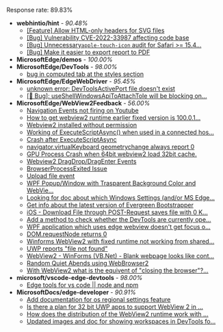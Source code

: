 Response rate: 89.83%

* **webhintio/hint** - _90.48%_
  * [[Feature] Allow HTML-only headers for SVG files](https://github.com/webhintio/hint/issues/5281)
  * [[Bug] Vulnerability CVE-2022-33987 affecting code base](https://github.com/webhintio/hint/issues/5260)
  * [[Bug] Unnecessary`apple-touch-icon` audit for Safari >= 15.4...](https://github.com/webhintio/hint/issues/5256)
  * [[Bug] Make it easier to export report to PDF](https://github.com/webhintio/hint/issues/5217)
* **MicrosoftEdge/demos** - _100.00%_
* **MicrosoftEdge/DevTools** - _98.00%_
  * [bug in computed tab at the styles section](https://github.com/MicrosoftEdge/DevTools/issues/88)
* **MicrosoftEdge/EdgeWebDriver** - _95.45%_
  * [unknown error: DevToolsActivePort file doesn't exist](https://github.com/MicrosoftEdge/EdgeWebDriver/issues/44)
  * [[🐛 Bug]: useShellWindowsApiToAttachToIe will be blocking on...](https://github.com/MicrosoftEdge/EdgeWebDriver/issues/34)
* **MicrosoftEdge/WebView2Feedback** - _56.00%_
  * [Navigation Events not firing on Youtube](https://github.com/MicrosoftEdge/WebView2Feedback/issues/2675)
  * [How to get webview2 runtime earlier fixed version is 100.0.1...](https://github.com/MicrosoftEdge/WebView2Feedback/issues/2673)
  * [Webview2 installed without permission](https://github.com/MicrosoftEdge/WebView2Feedback/issues/2670)
  * [Working of ExecuteScriptAsync() when used in a connected hos...](https://github.com/MicrosoftEdge/WebView2Feedback/issues/2669)
  * [Crash after ExecuteScriptAsync](https://github.com/MicrosoftEdge/WebView2Feedback/issues/2668)
  * [navigator.virtualKeyboard geometrychange always report 0](https://github.com/MicrosoftEdge/WebView2Feedback/issues/2663)
  * [GPU Process Crash when 64bit webview2 load 32bit cache.](https://github.com/MicrosoftEdge/WebView2Feedback/issues/2662)
  * [Webview2 DragDrop/DragEnter Events](https://github.com/MicrosoftEdge/WebView2Feedback/issues/2658)
  * [BrowserProcessExited Issue](https://github.com/MicrosoftEdge/WebView2Feedback/issues/2656)
  * [Upload file event](https://github.com/MicrosoftEdge/WebView2Feedback/issues/2650)
  * [WPF Popup/Window with Trasparent Background Color and WebVie...](https://github.com/MicrosoftEdge/WebView2Feedback/issues/2648)
  * [Looking for doc about which Windows Settings (and/or MS Edge...](https://github.com/MicrosoftEdge/WebView2Feedback/issues/2646)
  * [Get info about the latest version of Evergreen Bootstrapper](https://github.com/MicrosoftEdge/WebView2Feedback/issues/2625)
  * [iOS - Download File through POST-Request saves file with 0 K...](https://github.com/MicrosoftEdge/WebView2Feedback/issues/2624)
  * [Add a method to check whether the DevTools are currently ope...](https://github.com/MicrosoftEdge/WebView2Feedback/issues/2657)
  * [ WPF application which uses edge webview doesn't get focus o...](https://github.com/MicrosoftEdge/WebView2Feedback/issues/2653)
  * [DOM.requestNode returns 0](https://github.com/MicrosoftEdge/WebView2Feedback/issues/2643)
  * [Winforms WebView2 with fixed runtime not working from shared...](https://github.com/MicrosoftEdge/WebView2Feedback/issues/2641)
  * [UWP reports "file not found"](https://github.com/MicrosoftEdge/WebView2Feedback/issues/2640)
  * [WebView2 - WinForms (VB.Net) - Blank webpage looks like cont...](https://github.com/MicrosoftEdge/WebView2Feedback/issues/2635)
  * [Random Quiet Abends using WebBrowser2](https://github.com/MicrosoftEdge/WebView2Feedback/issues/2627)
  * [With WebView2 what is the equivent of "closing the browser"?...](https://github.com/MicrosoftEdge/WebView2Feedback/issues/2623)
* **microsoft/vscode-edge-devtools** - _98.00%_
  * [Edge tools for vs code  || node and npm ](https://github.com/microsoft/vscode-edge-devtools/issues/1145)
* **MicrosoftDocs/edge-developer** - _90.91%_
  * [Add documentation for os regional settings feature](https://github.com/MicrosoftDocs/edge-developer/pull/2113)
  * [Is there a plan for 32 bit UWP apps to support WebView 2 in ...](https://github.com/MicrosoftDocs/edge-developer/issues/2104)
  * [How does the distribution of the WebView2 runtime work with ...](https://github.com/MicrosoftDocs/edge-developer/issues/2103)
  * [Updated images and doc for showing workspaces in DevTools fo...](https://github.com/MicrosoftDocs/edge-developer/pull/2114)